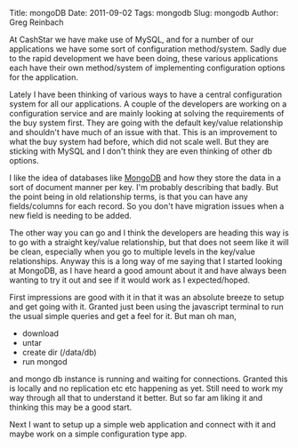 Title: mongoDB
Date: 2011-09-02
Tags: mongodb
Slug: mongodb
Author: Greg Reinbach

At CashStar we have make use of MySQL, and for a number of our applications we have some sort of configuration method/system. Sadly due to the rapid development we have been doing, these various applications each have their own method/system of implementing configuration options for the application.

Lately I have been thinking of various ways to have a central configuration system for all our applications. A couple of the developers are working on a configuration service and are mainly looking at solving the requirements of the buy system first. They are going with the default key/value relationship and shouldn't have much of an issue with that. This is an improvement to what the buy system had before, which did not scale well. But they are sticking with MySQL and I don't think they are even thinking of other db options.

I like the idea of databases like [MongoDB](http://www.mongodb.org/) and how they store the data in a sort of document manner per key. I'm probably describing that badly. But the point being in old relationship terms, is that you can have any fields/columns for each record. So you don't have migration issues when a new field is needing to be added.

The other way you can go and I think the developers are heading this way is to go with a straight key/value relationship, but that does not seem like it will be clean, especially when you go to multiple levels in the key/value relationships. Anyway this is a long way of me saying that I started looking at MongoDB, as I have heard a good amount about it and have always been wanting to try it out and see if it would work as I expected/hoped.

First impressions are good with it in that it was an absolute breeze to setup and get going with it. Granted just been using the javascript terminal to run the usual simple queries and get a feel for it. But man oh man, 

* download
* untar
* create dir (/data/db)
* run mongod

and mongo db instance is running and waiting for connections. Granted this is locally and no replication etc etc happening as yet. Still need to work my way through all that to understand it better. But so far am liking it and thinking this may be a good start.   

Next I want to setup up a simple web application and connect with it and maybe work on a simple configuration type app.
